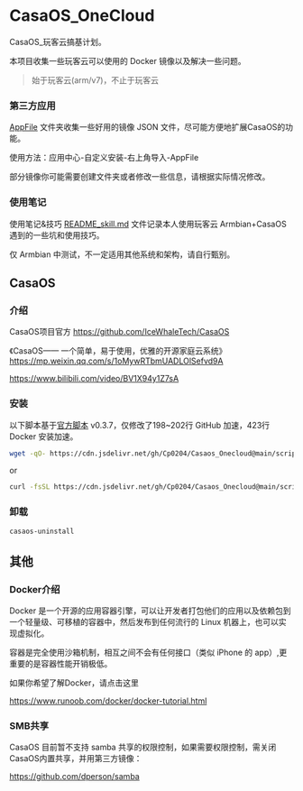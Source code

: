 # CasaOS_OneCloud

CasaOS_玩客云搞基计划。

本项目收集一些玩客云可以使用的 Docker 镜像以及解决一些问题。

> 始于玩客云(arm/v7)，不止于玩客云


### 第三方应用

[AppFile](/AppFile) 文件夹收集一些好用的镜像 JSON 文件，尽可能方便地扩展CasaOS的功能。

使用方法：应用中心-自定义安装-右上角导入-AppFile

部分镜像你可能需要创建文件夹或者修改一些信息，请根据实际情况修改。

### 使用笔记

使用笔记&技巧 [README_skill.md](/README_skill.md) 文件记录本人使用玩客云 Armbian+CasaOS 遇到的一些坑和使用技巧。

仅 Armbian 中测试，不一定适用其他系统和架构，请自行甄别。

## CasaOS

### 介绍

CasaOS项目官方 https://github.com/IceWhaleTech/CasaOS

《CasaOS—— 一个简单，易于使用，优雅的开源家庭云系统》
https://mp.weixin.qq.com/s/1oMywRTbmUADLOlSefvd9A

https://www.bilibili.com/video/BV1X94y1Z7sA

### 安装

以下脚本基于[官方脚本](https://get.casaos.io) v0.3.7，仅修改了198~202行 GitHub 加速，423行 Docker 安装加速。

```sh
wget -qO- https://cdn.jsdelivr.net/gh/Cp0204/Casaos_Onecloud@main/script/casaos.sh | bash
```

or

```sh
curl -fsSL https://cdn.jsdelivr.net/gh/Cp0204/Casaos_Onecloud@main/script/casaos.sh | bash
```

### 卸载

```sh
casaos-uninstall
```

## 其他

### Docker介绍

Docker 是一个开源的应用容器引擎，可以让开发者打包他们的应用以及依赖包到一个轻量级、可移植的容器中，然后发布到任何流行的 Linux 机器上，也可以实现虚拟化。

容器是完全使用沙箱机制，相互之间不会有任何接口（类似 iPhone 的 app）,更重要的是容器性能开销极低。

如果你希望了解Docker，请点击这里  

https://www.runoob.com/docker/docker-tutorial.html

### SMB共享

CasaOS 目前暂不支持 samba 共享的权限控制，如果需要权限控制，需关闭CasaOS内置共享，并用第三方镜像：

https://github.com/dperson/samba


